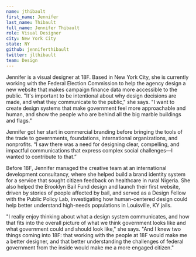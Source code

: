 ```yaml
---
name: jthibault
first_name: Jennifer
last_name: Thibault
full_name: Jennifer Thibault
role: Visual Designer
city: New York City
state: NY
github: jenniferthibault
twitter: jlthibault
team: Design
---
```


Jennifer is a visual designer at 18F. Based in New York City, she is currently working with the Federal Election Commission to help the agency design a new website that makes campaign finance data more accessible to the public. "It's important to be intentional about why design decisions are made, and what they communicate to the public," she says. "I want to create design systems that make government feel more approachable and human, and show the people who are behind all the big marble buildings and flags."

Jennifer got her start in commercial branding before bringing the tools of the trade to governments, foundations, international organizations, and nonprofits. “I saw there was a need for designing clear, compelling, and impactful communications that express complex social challenges—I wanted to contribute to that.” 

Before 18F, Jennifer managed the creative team at an international development consultancy, where she helped build a brand identity system for a service that sought citizen feedback on healthcare in rural Nigeria. She also helped the Brooklyn Bail Fund design and launch their first website, driven by stories of people affected by bail, and served as a Design Fellow with the Public Policy Lab, investigating how human-centered design could help better understand high-needs populations in Louisville, KY jails. 

"I really enjoy thinking about what a design system communicates, and how that fits into the overall picture of what we think government looks like and what government could and should look like," she says. "And I knew two things coming into 18F: that working with the people at 18F would make me a better designer, and that better understanding the challenges of federal government from the inside would make me a more engaged citizen."

